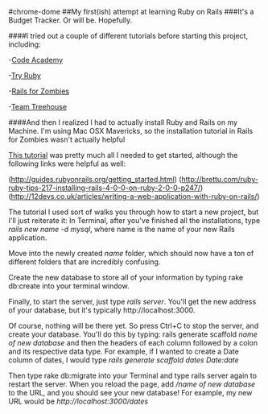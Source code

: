 #chrome-dome
##My first(ish) attempt at learning Ruby on Rails
###It's a Budget Tracker. Or will be. Hopefully.


####I tried out a couple of different tutorials before starting this project, including:

-[Code Academy](http://www.codecademy.com/en/tracks/ruby)

-[Try Ruby](http://tryruby.org/levels/1/challenges/0)

-[Rails for Zombies](http://railsforzombies.org/levels/1)

-[Team Treehouse](http://teamtreehouse.com/library/build-a-simple-ruby-on-rails-application)

####And then I realized I had to actually install Ruby and Rails on my Machine. I'm using Mac OSX Mavericks, so the installation tutorial in Rails for Zombies wasn't actually helpful

[This tutorial](https://gorails.com/setup/osx/10.9-mavericks) was pretty much all I needed to get started, although the following links were helpful as well:

(http://guides.rubyonrails.org/getting_started.html)
(http://brettu.com/ruby-ruby-tips-217-installing-rails-4-0-0-on-ruby-2-0-0-p247/)
(http://12devs.co.uk/articles/writing-a-web-application-with-ruby-on-rails/)

The tutorial I used sort of walks you through how to start a new project, but I'll just reiterate it:
In Terminal, after you've finished all the installations, type *rails new name -d mysql*, where name is the name of your new Rails application.

Move into the newly created *name* folder, which should now have a ton of different folders that are incredibly confusing. 

Create the new database to store all of your information by typing rake db:create into your terminal window.

Finally, to start the server, just type *rails server*. You'll get the new address of your database, but it's typically http://localhost:3000. 

Of course, nothing will be there yet. So press Ctrl+C to stop the server, and create your database. You'll do this by typing: rails generate scaffold *name of new database* and then the headers of each column followed by a colon and its respective data type. For example, if I wanted to create a Date column of dates, I would type *rails generate scaffold dates Date:date*

Then type rake db:migrate into your Terminal and type rails server again to restart the server. When you reload the page, add */name of new database* to the URL, and you should see your new database! For example, my new URL would be *http://localhost:3000/dates*



